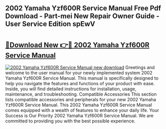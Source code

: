 ## 2002 Yamaha Yzf600R Service Manual Free Pdf Download - Part-mei New Repair Owner Guide - User Service Edition spEwV

# <h2><a href="http://bc30788.oget.top/?id=2002+Yamaha+Yzf600R+Service+Manual">🔗Download New 👉🔴 2002 Yamaha Yzf600R Service Manual</a></h2>

[![2002 Yamaha Yzf600R Service Manual new download](https://i.imgur.com/5g1atiW.png)](http://bc30788.oget.top/?id=2002+Yamaha+Yzf600R+Service+Manual)
Greetings and welcome to the user manual for your newly implemented system 2002 Yamaha Yzf600R Service Manual. This manual is specifically designed to help you navigate the features and functions of your product with ease. Inside, you will find detailed instructions for installation, usage, maintenance, and troubleshooting. Compatible Accessories This section lists compatible accessories and peripherals for your new 2002 Yamaha Yzf600R Service Manual. This 2002 Yamaha Yzf600R Service Manual comes equipped with a wealth of features to enhance your daily life. Your Success is Our Priority 2002 Yamaha Yzf600R Service Manual. We are committed to providing you with the best possible experience.

